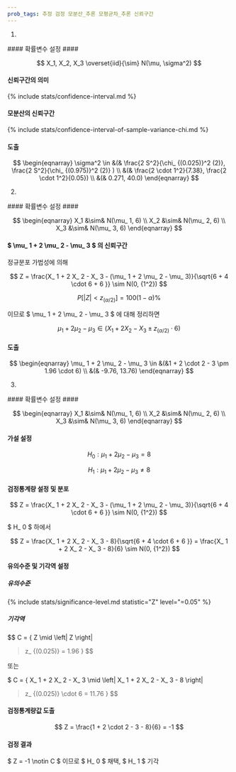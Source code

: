 ```yaml
---
prob_tags: 추정 검정 모분산_추론 모평균차_추론 신뢰구간
---
```

1)

<div>
#### 확률변수 설정 ####

$$ X_1, X_2, X_3 \overset{iid}{\sim} N(\mu, \sigma^2) $$

#### 신뢰구간의 의미 ####

{% include stats/confidence-interval.md %}

#### 모분산의 신뢰구간 ####

{% include stats/confidence-interval-of-sample-variance-chi.md %}

#### 도출 ####

$$ \begin{eqnarray}
\sigma^2 \in &(& \frac{2 S^2}{\chi_ {(0.025)}^2 (2)}, \frac{2 S^2}{\chi_ {(0.975)}^2 (2)} )
\\ &(& \frac{2 \cdot 1^2}{7.38}, \frac{2 \cdot 1^2}{0.05})
\\ &(& 0.271, 40.0)
\end{eqnarray} $$

</div>

2)

<div>
#### 확률변수 설정 ####

$$ \begin{eqnarray}
X_1 &\sim& N(\mu_ 1, 6) \\
X_2 &\sim& N(\mu_ 2, 6) \\
X_3 &\sim& N(\mu_ 3, 6)
\end{eqnarray} $$
 
#### $ \mu_ 1 + 2 \mu_ 2 - \mu_ 3 $ 의 신뢰구간 ####

정규분포 가법성에 의해

$$ Z = \frac{X_ 1 + 2 X_ 2 - X_ 3 - (\mu_ 1 + 2 \mu_ 2 - \mu_ 3)}{\sqrt{6 + 4 \cdot 6 + 6 }} \sim N(0, {1^2}) $$

$$ P [\left|
Z \right|
< z_ {(\alpha / 2)}] = 100(1 - \alpha) \% $$

이므로 $ \mu_ 1 + 2 \mu_ 2 - \mu_ 3 $ 에 대해 정리하면

$$ \mu_ 1 + 2 \mu_ 2 - \mu_ 3 \in (X_ 1 + 2 X_ 2 - X_ 3 \pm z_ {(\alpha / 2)} \cdot 6) $$

#### 도출 ####

$$ \begin{eqnarray}
\mu_ 1 + 2 \mu_ 2 - \mu_ 3 \in &(&1 + 2 \cdot 2 - 3 \pm 1.96 \cdot 6) \\
&(& -9.76, 13.76)
\end{eqnarray} $$

</div>

3)

<div>
#### 확률변수 설정 ####

$$ \begin{eqnarray}
X_1 &\sim& N(\mu_ 1, 6) \\
X_2 &\sim& N(\mu_ 2, 6) \\
X_3 &\sim& N(\mu_ 3, 6)
\end{eqnarray} $$

#### 가설 설정 ####

$$ H_0 : \mu_ 1 + 2\mu_ 2 - \mu_ 3 = 8 $$

$$ H_1 : \mu_ 1 + 2\mu_ 2 - \mu_ 3 \neq 8 $$

#### 검정통계량 설정 및 분포 ####

$$ Z = \frac{X_ 1 + 2 X_ 2 - X_ 3 - (\mu_ 1 + 2 \mu_ 2 - \mu_ 3)}{\sqrt{6 + 4 \cdot 6 + 6 }} \sim N(0, {1^2}) $$

$ H_ 0 $ 하에서

$$ Z = \frac{X_ 1 + 2  X_ 2 - X_ 3 - 8}{\sqrt{6 + 4 \cdot 6 + 6 }} = \frac{X_ 1 + 2  X_ 2 - X_ 3 - 8}{6} \sim N(0, {1^2}) $$

#### 유의수준 및 기각역 설정 ####

##### 유의수준 #####

{% include stats/significance-level.md statistic="Z" level="=0.05" %}

##### 기각역 #####

$$ C = \{ Z \mid \left|
Z \right|
> z_ {(0.025)} = 1.96 \} $$

또는

$ C = \{ X_ 1 + 2  X_ 2 - X_ 3 \mid \left|
X_ 1 + 2  X_ 2 - X_ 3 - 8 \right|
> z_ {(0.025)} \cdot 6 = 11.76 \} $$

#### 검정통계량값 도출 ####

$$ Z = \frac{1 + 2 \cdot 2 - 3 - 8}{6} = -1 $$

#### 검정 결과 #####

$ Z = -1 \notin C $ 이므로 $ H_ 0 $ 채택, $ H_ 1 $ 기각

</div>